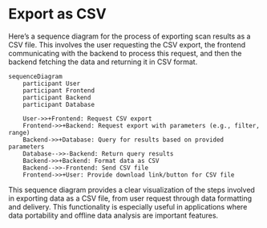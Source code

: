 # Export as CSV

Here’s a sequence diagram for the process of exporting scan results as a CSV file. This involves the user requesting the CSV export, the frontend communicating with the backend to process this request, and then the backend fetching the data and returning it in CSV format.

```mermaid
sequenceDiagram
    participant User
    participant Frontend
    participant Backend
    participant Database

    User->>+Frontend: Request CSV export
    Frontend->>+Backend: Request export with parameters (e.g., filter, range)
    Backend->>+Database: Query for results based on provided parameters
    Database-->>-Backend: Return query results
    Backend->>+Backend: Format data as CSV
    Backend-->>-Frontend: Send CSV file
    Frontend->>+User: Provide download link/button for CSV file

```

This sequence diagram provides a clear visualization of the steps involved in exporting data as a CSV file, from user request through data formatting and delivery. This functionality is especially useful in applications where data portability and offline data analysis are important features.